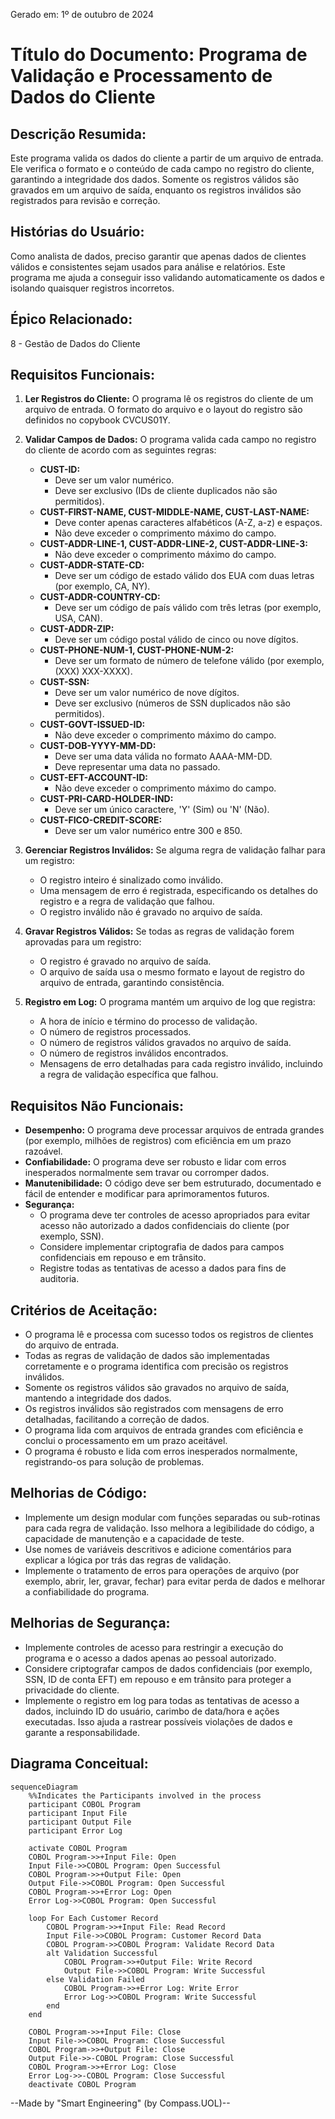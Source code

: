 Gerado em: 1º de outubro de 2024

# **Título do Documento:** Programa de Validação e Processamento de Dados do Cliente

## **Descrição Resumida:**

Este programa valida os dados do cliente a partir de um arquivo de entrada. Ele verifica o formato e o conteúdo de cada campo no registro do cliente, garantindo a integridade dos dados. Somente os registros válidos são gravados em um arquivo de saída, enquanto os registros inválidos são registrados para revisão e correção.

## **Histórias do Usuário:**

Como analista de dados, preciso garantir que apenas dados de clientes válidos e consistentes sejam usados para análise e relatórios. Este programa me ajuda a conseguir isso validando automaticamente os dados e isolando quaisquer registros incorretos.

## **Épico Relacionado:**
8 - Gestão de Dados do Cliente

## **Requisitos Funcionais:**

1. **Ler Registros do Cliente:** O programa lê os registros do cliente de um arquivo de entrada. O formato do arquivo e o layout do registro são definidos no copybook CVCUS01Y.

2. **Validar Campos de Dados:** O programa valida cada campo no registro do cliente de acordo com as seguintes regras:
    - **CUST-ID:**
        - Deve ser um valor numérico.
        - Deve ser exclusivo (IDs de cliente duplicados não são permitidos).
    - **CUST-FIRST-NAME, CUST-MIDDLE-NAME, CUST-LAST-NAME:**
        - Deve conter apenas caracteres alfabéticos (A-Z, a-z) e espaços.
        - Não deve exceder o comprimento máximo do campo.
    - **CUST-ADDR-LINE-1, CUST-ADDR-LINE-2, CUST-ADDR-LINE-3:**
        - Não deve exceder o comprimento máximo do campo.
    - **CUST-ADDR-STATE-CD:**
        - Deve ser um código de estado válido dos EUA com duas letras (por exemplo, CA, NY).
    - **CUST-ADDR-COUNTRY-CD:**
        - Deve ser um código de país válido com três letras (por exemplo, USA, CAN).
    - **CUST-ADDR-ZIP:**
        - Deve ser um código postal válido de cinco ou nove dígitos.
    - **CUST-PHONE-NUM-1, CUST-PHONE-NUM-2:**
        - Deve ser um formato de número de telefone válido (por exemplo, (XXX) XXX-XXXX).
    - **CUST-SSN:**
        - Deve ser um valor numérico de nove dígitos.
        - Deve ser exclusivo (números de SSN duplicados não são permitidos).
    - **CUST-GOVT-ISSUED-ID:**
        - Não deve exceder o comprimento máximo do campo.
    - **CUST-DOB-YYYY-MM-DD:**
        - Deve ser uma data válida no formato AAAA-MM-DD.
        - Deve representar uma data no passado.
    - **CUST-EFT-ACCOUNT-ID:**
        - Não deve exceder o comprimento máximo do campo.
    - **CUST-PRI-CARD-HOLDER-IND:**
        - Deve ser um único caractere, 'Y' (Sim) ou 'N' (Não).
    - **CUST-FICO-CREDIT-SCORE:**
        - Deve ser um valor numérico entre 300 e 850.

3. **Gerenciar Registros Inválidos:** Se alguma regra de validação falhar para um registro:
    - O registro inteiro é sinalizado como inválido.
    - Uma mensagem de erro é registrada, especificando os detalhes do registro e a regra de validação que falhou.
    - O registro inválido não é gravado no arquivo de saída.

4. **Gravar Registros Válidos:** Se todas as regras de validação forem aprovadas para um registro:
    - O registro é gravado no arquivo de saída.
    - O arquivo de saída usa o mesmo formato e layout de registro do arquivo de entrada, garantindo consistência.

5. **Registro em Log:** O programa mantém um arquivo de log que registra:
    - A hora de início e término do processo de validação.
    - O número de registros processados.
    - O número de registros válidos gravados no arquivo de saída.
    - O número de registros inválidos encontrados.
    - Mensagens de erro detalhadas para cada registro inválido, incluindo a regra de validação específica que falhou.

## **Requisitos Não Funcionais:**

- **Desempenho:** O programa deve processar arquivos de entrada grandes (por exemplo, milhões de registros) com eficiência em um prazo razoável.
- **Confiabilidade:** O programa deve ser robusto e lidar com erros inesperados normalmente sem travar ou corromper dados.
- **Manutenibilidade:** O código deve ser bem estruturado, documentado e fácil de entender e modificar para aprimoramentos futuros.
- **Segurança:**
    - O programa deve ter controles de acesso apropriados para evitar acesso não autorizado a dados confidenciais do cliente (por exemplo, SSN).
    - Considere implementar criptografia de dados para campos confidenciais em repouso e em trânsito.
    - Registre todas as tentativas de acesso a dados para fins de auditoria.

## **Critérios de Aceitação:**

- O programa lê e processa com sucesso todos os registros de clientes do arquivo de entrada.
- Todas as regras de validação de dados são implementadas corretamente e o programa identifica com precisão os registros inválidos.
- Somente os registros válidos são gravados no arquivo de saída, mantendo a integridade dos dados.
- Os registros inválidos são registrados com mensagens de erro detalhadas, facilitando a correção de dados.
- O programa lida com arquivos de entrada grandes com eficiência e conclui o processamento em um prazo aceitável.
- O programa é robusto e lida com erros inesperados normalmente, registrando-os para solução de problemas.

## **Melhorias de Código:**

- Implemente um design modular com funções separadas ou sub-rotinas para cada regra de validação. Isso melhora a legibilidade do código, a capacidade de manutenção e a capacidade de teste.
- Use nomes de variáveis descritivos e adicione comentários para explicar a lógica por trás das regras de validação.
- Implemente o tratamento de erros para operações de arquivo (por exemplo, abrir, ler, gravar, fechar) para evitar perda de dados e melhorar a confiabilidade do programa.

## **Melhorias de Segurança:**

- Implemente controles de acesso para restringir a execução do programa e o acesso a dados apenas ao pessoal autorizado.
- Considere criptografar campos de dados confidenciais (por exemplo, SSN, ID de conta EFT) em repouso e em trânsito para proteger a privacidade do cliente.
- Implemente o registro em log para todas as tentativas de acesso a dados, incluindo ID do usuário, carimbo de data/hora e ações executadas. Isso ajuda a rastrear possíveis violações de dados e garante a responsabilidade.

## **Diagrama Conceitual:**

```mermaid
sequenceDiagram
    %%Indicates the Participants involved in the process
    participant COBOL Program
    participant Input File
    participant Output File
    participant Error Log

    activate COBOL Program
    COBOL Program->>+Input File: Open
    Input File->>COBOL Program: Open Successful
    COBOL Program->>+Output File: Open
    Output File->>COBOL Program: Open Successful
    COBOL Program->>+Error Log: Open
    Error Log->>COBOL Program: Open Successful

    loop For Each Customer Record
        COBOL Program->>+Input File: Read Record
        Input File->>COBOL Program: Customer Record Data        
        COBOL Program->>COBOL Program: Validate Record Data
        alt Validation Successful
            COBOL Program->>+Output File: Write Record
            Output File->>COBOL Program: Write Successful
        else Validation Failed
            COBOL Program->>+Error Log: Write Error
            Error Log->>COBOL Program: Write Successful
        end
    end

    COBOL Program->>+Input File: Close
    Input File->>COBOL Program: Close Successful
    COBOL Program->>+Output File: Close
    Output File->>-COBOL Program: Close Successful
    COBOL Program->>+Error Log: Close
    Error Log->>-COBOL Program: Close Successful
    deactivate COBOL Program    
```

--Made by "Smart Engineering" (by Compass.UOL)--